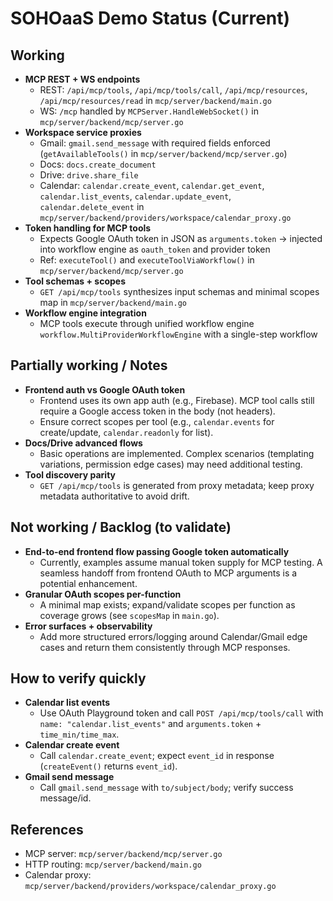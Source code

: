 # SOHOaaS Demo Status (Current)

## Working
- __MCP REST + WS endpoints__
  - REST: `/api/mcp/tools`, `/api/mcp/tools/call`, `/api/mcp/resources`, `/api/mcp/resources/read` in `mcp/server/backend/main.go`
  - WS: `/mcp` handled by `MCPServer.HandleWebSocket()` in `mcp/server/backend/mcp/server.go`
- __Workspace service proxies__
  - Gmail: `gmail.send_message` with required fields enforced (`getAvailableTools()` in `mcp/server/backend/mcp/server.go`)
  - Docs: `docs.create_document`
  - Drive: `drive.share_file`
  - Calendar: `calendar.create_event`, `calendar.get_event`, `calendar.list_events`, `calendar.update_event`, `calendar.delete_event` in `mcp/server/backend/providers/workspace/calendar_proxy.go`
- __Token handling for MCP tools__
  - Expects Google OAuth token in JSON as `arguments.token` → injected into workflow engine as `oauth_token` and provider token
  - Ref: `executeTool()` and `executeToolViaWorkflow()` in `mcp/server/backend/mcp/server.go`
- __Tool schemas + scopes__
  - `GET /api/mcp/tools` synthesizes input schemas and minimal scopes map in `mcp/server/backend/main.go`
- __Workflow engine integration__
  - MCP tools execute through unified workflow engine `workflow.MultiProviderWorkflowEngine` with a single-step workflow

## Partially working / Notes
- __Frontend auth vs Google OAuth token__
  - Frontend uses its own app auth (e.g., Firebase). MCP tool calls still require a Google access token in the body (not headers).
  - Ensure correct scopes per tool (e.g., `calendar.events` for create/update, `calendar.readonly` for list).
- __Docs/Drive advanced flows__
  - Basic operations are implemented. Complex scenarios (templating variations, permission edge cases) may need additional testing.
- __Tool discovery parity__
  - `GET /api/mcp/tools` is generated from proxy metadata; keep proxy metadata authoritative to avoid drift.

## Not working / Backlog (to validate)
- __End-to-end frontend flow passing Google token automatically__
  - Currently, examples assume manual token supply for MCP testing. A seamless handoff from frontend OAuth to MCP arguments is a potential enhancement.
- __Granular OAuth scopes per-function__
  - A minimal map exists; expand/validate scopes per function as coverage grows (see `scopesMap` in `main.go`).
- __Error surfaces + observability__
  - Add more structured errors/logging around Calendar/Gmail edge cases and return them consistently through MCP responses.

## How to verify quickly
- __Calendar list events__
  - Use OAuth Playground token and call `POST /api/mcp/tools/call` with `name: "calendar.list_events"` and `arguments.token` + `time_min/time_max`.
- __Calendar create event__
  - Call `calendar.create_event`; expect `event_id` in response (`createEvent()` returns `event_id`).
- __Gmail send message__
  - Call `gmail.send_message` with `to/subject/body`; verify success message/id.

## References
- MCP server: `mcp/server/backend/mcp/server.go`
- HTTP routing: `mcp/server/backend/main.go`
- Calendar proxy: `mcp/server/backend/providers/workspace/calendar_proxy.go`
